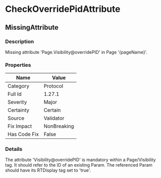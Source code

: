﻿---  
uid: Validator_1_27_1  
---

# CheckOverridePidAttribute

## MissingAttribute

### Description

Missing attribute 'Page.Visibility@overridePID' in Page '{pageName}'.

### Properties

| Name         | Value       |
| ------------ | ----------- |
| Category     | Protocol    |
| Full Id      | 1.27.1      |
| Severity     | Major       |
| Certainty    | Certain     |
| Source       | Validator   |
| Fix Impact   | NonBreaking |
| Has Code Fix | False       |

### Details

The attribute 'Visibility@overridePID' is mandatory within a Page\/Visibility tag. It should refer to the ID of an existing Param. The referenced Param should have its RTDisplay tag set to 'true'.
